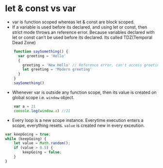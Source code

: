 # let & const vs var

- var is function scoped whereas let & const are block scoped.
- If a variable is used before its declared, and using let or const, then strict mode throws an reference error. Because variables declared with let or const can’t be used before its declared. Its called TDZ(Temporal Dead Zone)


```js
    function saySomething() {
      var greeting = 'Hello'
      {
        greeting = 'New Hello' // Reference error, can't access greeting before initialization
        let greeting = 'Modern greeting'
      }
    }
    saySomething()
```

- Whenever var is outside any function scope, then its value is created on global scope i.e. `window` object.

```js
    var a = 21
    console.log(window.a) //21

```
- Every loop is a new scope instance. Everytime execution enters a scope, everything resets. `value` is created new in every exceution.
```js
var keepGoing = true;
while (keepGoing) {
    let value = Math.random();
    if (value > 0.5) {
        keepGoing = false;
    }
}
```
